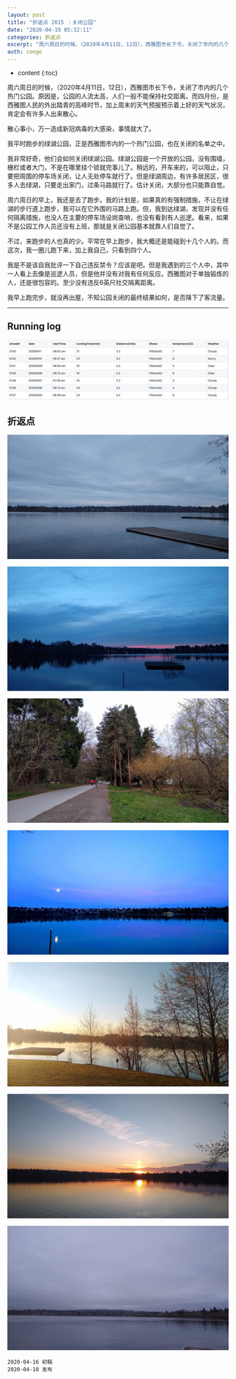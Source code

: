 ```yaml
---
layout: post
title: "折返点 2015 ｜关闭公园"
date: "2020-04-19 05:32:11"
categories: 折返点
excerpt: "周六周日的时候，（2020年4月11日，12日），西雅图市长下令，关闭了市内的几个热门公园。原因是，公园的人流太高，人们一般不能保持社交距离。而..."
auth: conge
---
```

* content
{:toc}

周六周日的时候，（2020年4月11日，12日），西雅图市长下令，关闭了市内的几个热门公园。原因是，公园的人流太高，人们一般不能保持社交距离。而四月份，是西雅图人民的外出踏青的高峰时节，加上周末的天气预报预示着上好的天气状况，肯定会有许多人出来散心。

散心事小，万一造成新冠病毒的大感染，事情就大了。

我平时跑步的绿湖公园，正是西雅图市内的一个热门公园，也在关闭的名单之中。

我非常好奇，他们会如何关闭绿湖公园。绿湖公园是一个开放的公园，没有围墙，栅栏或者大门，不是在哪里挂个锁就完事儿了。稍远的，开车来的，可以阻止，只要把周围的停车场关闭，让人无处停车就行了。但是绿湖周边，有许多居民区，很多人去绿湖，只要走出家门，过条马路就行了。估计关闭，大部分也只能靠自觉。

周六周日的早上，我还是去了跑步。我的计划是，如果真的有强制措施，不让在绿湖的步行道上跑步，我可以在它外围的马路上跑。但，我到达绿湖，发现并没有任何隔离措施，也没人在主要的停车场设岗查哨，也没有看到有人巡逻。看来，如果不是公园工作人员还没有上班，那就是关闭公园基本就靠人们自觉了。

不过，来跑步的人也真的少。平常在早上跑步，我大概还是能碰到十几个人的。而这次，我一圈儿跑下来，加上我自己，只看到四个人。

我是不是该自我批评一下自己违反禁令？应该是吧。但是我遇到的三个人中，其中一人看上去像是巡逻人员，但是他并没有对我有任何反应。西雅图对于单独锻炼的人，还是很包容的。至少没有违反6英尺社交隔离距离。

我早上跑完步，就没再出屋，不知公园关闭的最终结果如何，是否降下了客流量。

-----

## Running log
![Running log, week 15 2020](/assets/images/折返点/118382-dd7147138bde0b4f.png)

## 折返点
![20200405.jpg](/assets/images/折返点/118382-328d034e0ce832e7.jpg)

![20200406.jpg](/assets/images/折返点/118382-fa5648fafb79a572.jpg)

![20200407.jpg](/assets/images/折返点/118382-3d7149b429513d2c.jpg)

![20200408.jpg](/assets/images/折返点/118382-17b04925f944d21d.jpg)

![20200409.jpg](/assets/images/折返点/118382-a80e4e17d6dcb6e2.jpg)

![20200410.jpg](/assets/images/折返点/118382-0245c9814fbb6ef4.jpg)

![20200411.jpg](/assets/images/折返点/118382-eb8ab9480c0c6e7f.jpg)


```
2020-04-16 初稿
2020-04-18 发布
```
